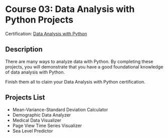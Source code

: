 # Course 03: Data Analysis with Python Projects

Certification: [Data Analysis with Python](https://www.freecodecamp.org/learn/data-analysis-with-python/#numpy)

## Description

There are many ways to analyze data with Python. By completing these projects, you will demonstrate that you have a good foundational knowledge of data analysis with Python.

Finish them all to claim your Data Analysis with Python certification.

## Projects List

- Mean-Variance-Standard Deviation Calculator
- Demographic Data Analyzer
- Medical Data Visualizer
- Page View Time Series Visualizer
- Sea Level Predictor
